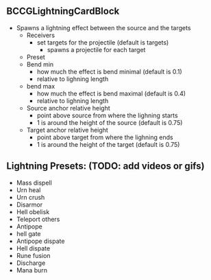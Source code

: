 ## BCCGLightningCardBlock
- Spawns a lightning effect between the source and the targets
  - Receivers
    - set targets for the projectile (default is targets)
      - spawns a projectile for each target
  - Preset
  - Bend min 
    - how much the effect is bend minimal (default is 0.1)
    - relative to lighning length
  - bend max
    - how much the effect is bend maximal (default is 0.4)
    - relative to lighning length
  - Source anchor relative height
    - point above source from where the lighning starts
    - 1 is around the height of the source (default is 0.75)
  - Target anchor relative height
    - point above target from where the lighning ends
    - 1 is around the height of the target (default is 0.75)

## Lightning Presets: (TODO: add videos or gifs)
- Mass dispell
- Urn heal
- Urn crush
- Disarmor
- Hell obelisk
- Teleport others
- Antipope
- hell gate
- Antipope dispate
- Hell dispate
- Rune fusion
- Discharge
- Mana burn